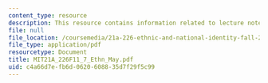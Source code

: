 ```yaml
---
content_type: resource
description: This resource contains information related to lecture notes.
file: null
file_location: /coursemedia/21a-226-ethnic-and-national-identity-fall-2011/c4a66d7efb6d0620608835d7f29f5c99_MIT21A_226F11_7_Ethn_May.pdf
file_type: application/pdf
resourcetype: Document
title: MIT21A_226F11_7_Ethn_May.pdf
uid: c4a66d7e-fb6d-0620-6088-35d7f29f5c99
---
```


